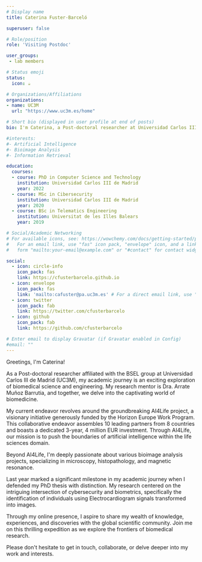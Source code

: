 ```yaml
---
# Display name
title: Caterina Fuster-Barceló

superuser: false

# Role/position
role: 'Visiting Postdoc'

user_groups:
 - lab members

# Status emoji
status:
  icon: ☕️

# Organizations/Affiliations
organizations:
- name: UC3M
  url: "https://www.uc3m.es/home"

# Short bio (displayed in user profile at end of posts)
bio: I'm Caterina, a Post-doctoral researcher at Universidad Carlos III de Madrid (UC3M) in the Bioengineering department. I'm deeply engaged in the AI4Life project, where we're pushing AI's boundaries in life sciences. My expertise lies in bioimage analysis, including microscopy, histopathology, and magnetic resonances.

#interests:
#- Artificial Intelligence
#- Bioimage Analysis
#- Information Retrieval

education:
  courses:
  - course: PhD in Computer Science and Technology
    institution: Universidad Carlos III de Madrid
    year: 2022
  - course: MSc in Cibersecurity
    institution: Universidad Carlos III de Madrid
    year: 2020
  - course: BSc in Telematics Engineering 
    institution: Universitat de les Illes Balears
    year: 2019

# Social/Academic Networking
# For available icons, see: https://wowchemy.com/docs/getting-started/page-builder/#icons
#   For an email link, use "fas" icon pack, "envelope" icon, and a link in the
#   form "mailto:your-email@example.com" or "#contact" for contact widget.

social:
  - icon: circle-info
    icon_pack: fas
    link: https://cfusterbarcelo.github.io
  - icon: envelope
    icon_pack: fas
    link: 'mailto:cafuster@pa.uc3m.es' # For a direct email link, use "mailto:test@example.org".
  - icon: twitter
    icon_pack: fab
    link: https://twitter.com/cfusterbarcelo
  - icon: github
    icon_pack: fab
    link: https://github.com/cfusterbarcelo

# Enter email to display Gravatar (if Gravatar enabled in Config)
#email: ""
---
```


Greetings, I'm Caterina!

As a Post-doctoral researcher affiliated with the BSEL group at Universidad Carlos III de Madrid (UC3M), my academic journey is an exciting exploration of biomedical science and engineering. My research mentor is Dra. Arrate Muñoz Barrutia, and together, we delve into the captivating world of biomedicine.

My current endeavor revolves around the groundbreaking AI4Life project, a visionary initiative generously funded by the Horizon Europe Work Program. This collaborative endeavor assembles 10 leading partners from 8 countries and boasts a dedicated 3-year, 4 million EUR investment. Through AI4Life, our mission is to push the boundaries of artificial intelligence within the life sciences domain.

Beyond AI4Life, I'm deeply passionate about various bioimage analysis projects, specializing in microscopy, histopathology, and magnetic resonance.

Last year marked a significant milestone in my academic journey when I defended my PhD thesis with distinction. My research centered on the intriguing intersection of cybersecurity and biometrics, specifically the identification of individuals using Electrocardiogram signals transformed into images.

Through my online presence, I aspire to share my wealth of knowledge, experiences, and discoveries with the global scientific community. Join me on this thrilling expedition as we explore the frontiers of biomedical research.

Please don't hesitate to get in touch, collaborate, or delve deeper into my work and interests.

